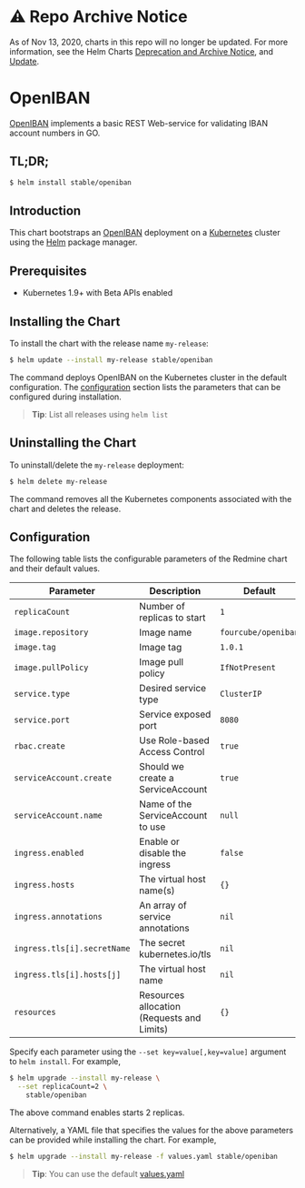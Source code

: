 # ⚠️ Repo Archive Notice

As of Nov 13, 2020, charts in this repo will no longer be updated.
For more information, see the Helm Charts [Deprecation and Archive Notice](https://github.com/helm/charts#%EF%B8%8F-deprecation-and-archive-notice), and [Update](https://helm.sh/blog/charts-repo-deprecation/).

# OpenIBAN

[OpenIBAN](https://github.com/fourcube/goiban-service) implements a basic REST Web-service for validating IBAN account numbers in GO.

## TL;DR;

```bash
$ helm install stable/openiban
```

## Introduction

This chart bootstraps an [OpenIBAN](https://github.com/fourcube/goiban-service) deployment on a [Kubernetes](http://kubernetes.io) cluster using the [Helm](https://helm.sh) package manager.

## Prerequisites

- Kubernetes 1.9+ with Beta APIs enabled

## Installing the Chart

To install the chart with the release name `my-release`:

```bash
$ helm update --install my-release stable/openiban
```

The command deploys OpenIBAN on the Kubernetes cluster in the default configuration. The [configuration](#configuration) section lists the parameters that can be configured during installation.

> **Tip**: List all releases using `helm list`

## Uninstalling the Chart

To uninstall/delete the `my-release` deployment:

```bash
$ helm delete my-release
```

The command removes all the Kubernetes components associated with the chart and deletes the release.

## Configuration

The following table lists the configurable parameters of the Redmine chart and their default values.

|            Parameter              |              Description                 |                          Default                        | 
| --------------------------------- | ---------------------------------------- | ------------------------------------------------------- |
| `replicaCount`                    | Number of replicas to start              | `1`                                                     |
| `image.repository`                | Image name        	               | `fourcube/openiban`                                     |
| `image.tag`                       | Image tag		                       | `1.0.1`                                                 |
| `image.pullPolicy`                | Image pull policy                        | `IfNotPresent`                                          |
| `service.type`                    | Desired service type                                | `ClusterIP`               |
| `service.port`                    | Service exposed port                               | `8080`                    |
| `rbac.create` 		            | Use Role-based Access Control		  | `true`	      |
| `serviceAccount.create`	         | Should we create a ServiceAccount	          | `true`	      |
| `serviceAccount.name`		         | Name of the ServiceAccount to use           | `null`		      |
| `ingress.enabled`                 | Enable or disable the ingress            | `false`                                                 |
| `ingress.hosts`                   | The virtual host name(s)                 | `{}`                                 |
| `ingress.annotations`             | An array of service annotations          | `nil`                                                   |
| `ingress.tls[i].secretName`       | The secret kubernetes.io/tls             | `nil`                                                   |
| `ingress.tls[i].hosts[j]`         | The virtual host name                    | `nil`                                                   |
| `resources`                       | Resources allocation (Requests and Limits) | `{}` |

Specify each parameter using the `--set key=value[,key=value]` argument to `helm install`. For example,

```bash
$ helm upgrade --install my-release \
  --set replicaCount=2 \
    stable/openiban
```

The above command enables starts 2 replicas.

Alternatively, a YAML file that specifies the values for the above parameters can be provided while installing the chart. For example,

```bash
$ helm upgrade --install my-release -f values.yaml stable/openiban
```

> **Tip**: You can use the default [values.yaml](values.yaml)
